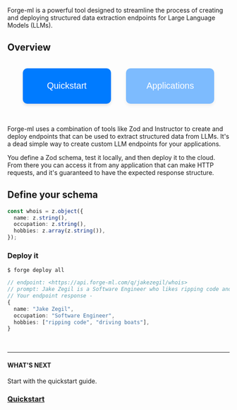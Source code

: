 Forge-ml is a powerful tool designed to streamline the process of creating and deploying structured data extraction endpoints for Large Language Models (LLMs).

## Overview

<style>
    .container {
  	display: flex;
    flex-direction: row;
		justify-content: space-evenly;
  }
  
  .disabled-button {
    display: flex;
    opacity: 50%;
    cursor: default;
    justify-content: center;
    align-items: center;
    width: 200px;
    height: 80px;
    font-size: 20px;
    color: #fff;
    background-color: #007bff;
    border: none;
    border-radius: 10px;
    text-decoration: none;
    text-align: center;
    transition: transform 0.3s ease, box-shadow 0.3s ease;
    box-shadow: 0 4px 6px rgba(0, 0, 0, 0.1);
  }
  
   .button {
    display: flex;
    justify-content: center;
    align-items: center;
    width: 200px;
    height: 80px;
    font-size: 20px;
    color: #fff;
    background-color: #007bff;
    border: none;
    border-radius: 10px;
    text-decoration: none;
    text-align: center;
    transition: transform 0.3s ease, box-shadow 0.3s ease;
    box-shadow: 0 4px 6px rgba(0, 0, 0, 0.1);
  }

  .button:hover {
    transform: scale(1.05);
    box-shadow: 0 8px 10px rgba(0, 0, 0, 0.2);
    cursor: pointer;
  }
  
  @media (max-width: 500px) {
    .container {
      flex-direction: column;
      align-items: center;
    }

    .button {
      margin-bottom: 20px;
    }
  }
</style>
<br>

<div class="container"> 
    <a style="text-decoration: none;">
        <button class="button">Quickstart</button>
    </a>
    <a style="text-decoration: none;">
        <button class="disabled-button">Applications</button>
    </a>
</div>
<br>
<br>

Forge-ml uses a combination of tools like Zod and Instructor to create and deploy endpoints that can be used to extract structured data from LLMs. It's a dead simple way to create custom LLM endpoints for your applications.

You define a Zod schema, test it locally, and then deploy it to the cloud. From there you can access it from any application that can make HTTP requests, and it's guaranteed to have the expected response structure.

## Define your schema

```TypeScript
const whois = z.object({
  name: z.string(),
  occupation: z.string(),
  hobbies: z.array(z.string()),
});
```

### Deploy it

```CLI
$ forge deploy all
```

```TypeScript
// endpoint: <https://api.forge-ml.com/q/jakezegil/whois>
// prompt: Jake Zegil is a Software Engineer who likes ripping code and driving boats
// Your endpoint response -
{
  name: "Jake Zegil",
  occupation: "Software Engineer",
  hobbies: ["ripping code", "driving boats"],
}
```

<br>

---

#### WHAT'S NEXT

Start with the quickstart guide.

### [Quickstart]()

<br>
